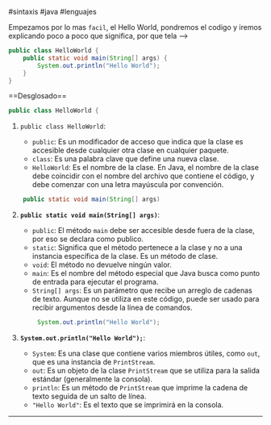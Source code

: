 #sintaxis #java #lenguajes

Empezamos por lo mas `facil`, el Hello World, pondremos el codigo y iremos explicando poco a poco que significa, por que tela -->

```java
public class HelloWorld {
    public static void main(String[] args) {
        System.out.println("Hello World");
    }
}
```

==Desglosado==

```java
public class HelloWorld {
```
1. `public class HelloWorld`:  

   - `public`: Es un modificador de acceso que indica que la clase es accesible desde cualquier otra clase en cualquier paquete.
   - `class`: Es una palabra clave que define una nueva clase.
   - `HelloWorld`: Es el nombre de la clase. En Java, el nombre de la clase debe coincidir con el nombre del archivo que contiene el código, y debe comenzar con una letra mayúscula por convención.

```java
    public static void main(String[] args)
```
2. **`public static void main(String[] args)`**:

   - `public`: El método `main` debe ser accesible desde fuera de la clase, por eso se declara como publico.
   - `static`: Significa que el método pertenece a la clase y no a una instancia específica de la clase. Es un método de clase.
   - `void`: El método no devuelve ningún valor.
   - `main`: Es el nombre del método especial que Java busca como punto de entrada para ejecutar el programa.
   - `String[] args`: Es un parámetro que recibe un arreglo de cadenas de texto. Aunque no se utiliza en este código, puede ser usado para recibir argumentos desde la línea de comandos.

```java
        System.out.println("Hello World");
```
3. **`System.out.println("Hello World");`**:

   - `System`: Es una clase que contiene varios miembros útiles, como `out`, que es una instancia de `PrintStream`.
   - `out`: Es un objeto de la clase `PrintStream` que se utiliza para la salida estándar (generalmente la consola).
   - `println`: Es un método de `PrintStream` que imprime la cadena de texto seguida de un salto de línea.
   - `"Hello World"`: Es el texto que se imprimirá en la consola.

----------------------------
